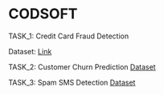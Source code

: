 # CODSOFT

TASK_1: Credit Card Fraud Detection

Dataset: [Link](https://www.kaggle.com/datasets/kartik2112/fraud-detection)

TASK_2: Customer Churn Prediction
[Dataset](https://www.kaggle.com/datasets/shantanudhakadd/bank-customer-churn-prediction)

TASK_3: Spam SMS Detection
[Dataset](https://www.kaggle.com/datasets/uciml/sms-spam-collection-dataset)
